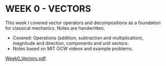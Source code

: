 # WEEK 0 - VECTORS
This week I covered vector operators and decompositions as a foundation for classical mechanics. Notes are handwritten.
- Covered: Operations (addition, subtraction and multiplication), magnitude and direction, components and unit vectors.
- Notes based on MIT OCW videos and example problems.

[Week0_Vectors.pdf](https://github.com/user-attachments/files/20949625/Week0_Vectors.pdf)
